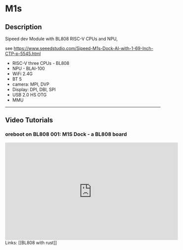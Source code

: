 # M1s

## Description
Sipeed dev Module with BL808 RISC-V CPUs and NPU,

see https://www.seeedstudio.com/Sipeed-M1s-Dock-AI-with-1-69-Inch-CTP-p-5545.html

- RISC-V three CPUs - BL808
- NPU - BLAI-100
- WiFi 2.4G
- BT 5
- camera: MPI, DVP
- Display: DPI, DBI, SPI
- USB 2.0 HS OTG
- MMU
 
---

## Video Tutorials

### oreboot on BL808 001: M1S Dock - a BL808 board
<iframe width="560" height="315" src="https://www.youtube.com/embed/ARyhNbjE0VM" title="YouTube video player" frameborder="0" allow="accelerometer; autoplay; clipboard-write; encrypted-media; gyroscope; picture-in-picture; web-share" allowfullscreen></iframe>
Links:
[[BL808 with rust]]